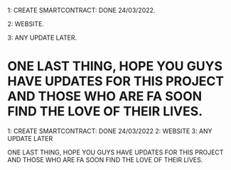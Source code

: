
1: CREATE SMARTCONTRACT: DONE 24/03/2022.

2: WEBSITE.

3: ANY UPDATE LATER.

ONE LAST THING, HOPE YOU GUYS HAVE UPDATES FOR THIS PROJECT AND THOSE WHO ARE FA SOON FIND THE LOVE OF THEIR LIVES.
=======
1: CREATE SMARTCONTRACT: DONE 24/03/2022
2: WEBSITE
3: ANY UPDATE LATER

ONE LAST THING, HOPE YOU GUYS HAVE UPDATES FOR THIS PROJECT AND THOSE WHO ARE FA SOON FIND THE LOVE OF THEIR LIVES.